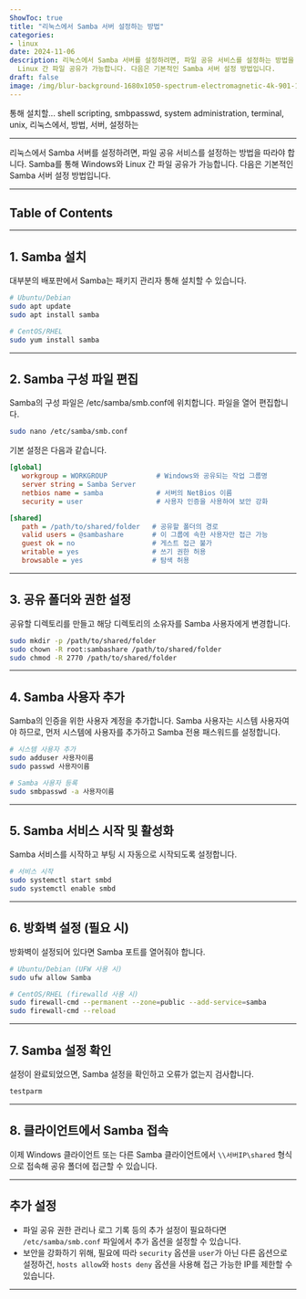 ```yaml
---
ShowToc: true
title: "리눅스에서 Samba 서버 설정하는 방법"
categories:
- linux
date: 2024-11-06
description: 리눅스에서 Samba 서버를 설정하려면, 파일 공유 서비스를 설정하는 방법을 따라야 합니다. Samba를 통해 Windows와
  Linux 간 파일 공유가 가능합니다. 다음은 기본적인 Samba 서버 설정 방법입니다.
draft: false
image: /img/blur-background-1680x1050-spectrum-electromagnetic-4k-901-1.jpg
---
```


  통해 설치할...
  shell scripting, smbpasswd, system administration, terminal, unix, 리눅스에서, 방법, 서버,
  설정하는

---

리눅스에서 Samba 서버를 설정하려면, 파일 공유 서비스를 설정하는 방법을 따라야 합니다. Samba를 통해 Windows와 Linux 간 파일 공유가 가능합니다. 다음은 기본적인 Samba 서버 설정 방법입니다.

---

## Table of Contents
---

## 1. Samba 설치

대부분의 배포판에서 Samba는 패키지 관리자 통해 설치할 수 있습니다.

```bash
# Ubuntu/Debian
sudo apt update
sudo apt install samba

# CentOS/RHEL
sudo yum install samba
```

---

## 2. Samba 구성 파일 편집

Samba의 구성 파일은 /etc/samba/smb.conf에 위치합니다. 파일을 열어 편집합니다.

```bash
sudo nano /etc/samba/smb.conf
```

기본 설정은 다음과 같습니다.

```ini
[global]
   workgroup = WORKGROUP            # Windows와 공유되는 작업 그룹명
   server string = Samba Server
   netbios name = samba             # 서버의 NetBios 이름
   security = user                  # 사용자 인증을 사용하여 보안 강화

[shared]
   path = /path/to/shared/folder   # 공유할 폴더의 경로
   valid users = @sambashare       # 이 그룹에 속한 사용자만 접근 가능
   guest ok = no                   # 게스트 접근 불가
   writable = yes                  # 쓰기 권한 허용
   browsable = yes                 # 탐색 허용
```

---

## 3. 공유 폴더와 권한 설정

공유할 디렉토리를 만들고 해당 디렉토리의 소유자를 Samba 사용자에게 변경합니다.

```bash
sudo mkdir -p /path/to/shared/folder
sudo chown -R root:sambashare /path/to/shared/folder
sudo chmod -R 2770 /path/to/shared/folder
```

---

## 4. Samba 사용자 추가

Samba의 인증을 위한 사용자 계정을 추가합니다. Samba 사용자는 시스템 사용자여야 하므로, 먼저 시스템에 사용자를 추가하고 Samba 전용 패스워드를 설정합니다.

```bash
# 시스템 사용자 추가
sudo adduser 사용자이름
sudo passwd 사용자이름

# Samba 사용자 등록
sudo smbpasswd -a 사용자이름
```

---

## 5. Samba 서비스 시작 및 활성화

Samba 서비스를 시작하고 부팅 시 자동으로 시작되도록 설정합니다.

```bash
# 서비스 시작
sudo systemctl start smbd
sudo systemctl enable smbd
```

---

## 6. 방화벽 설정 (필요 시)

방화벽이 설정되어 있다면 Samba 포트를 열어줘야 합니다.

```bash
# Ubuntu/Debian (UFW 사용 시)
sudo ufw allow Samba

# CentOS/RHEL (firewalld 사용 시)
sudo firewall-cmd --permanent --zone=public --add-service=samba
sudo firewall-cmd --reload
```

---

## 7. Samba 설정 확인

설정이 완료되었으면, Samba 설정을 확인하고 오류가 없는지 검사합니다.

```bash
testparm
```

---

## 8. 클라이언트에서 Samba 접속

이제 Windows 클라이언트 또는 다른 Samba 클라이언트에서 `\\서버IP\shared` 형식으로 접속해 공유 폴더에 접근할 수 있습니다.

---

## 추가 설정

- 파일 공유 권한 관리나 로그 기록 등의 추가 설정이 필요하다면 `/etc/samba/smb.conf` 파일에서 추가 옵션을 설정할 수 있습니다.
- 보안을 강화하기 위해, 필요에 따라 `security` 옵션을 `user`가 아닌 다른 옵션으로 설정하건, `hosts allow`와 `hosts deny` 옵션을 사용해 접근 가능한 IP를 제한할 수 있습니다.

---